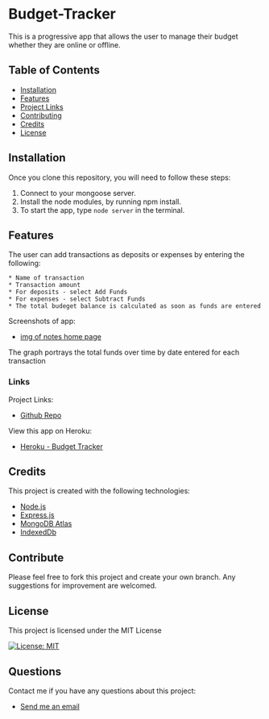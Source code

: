 # Budget-Tracker
This is a progressive app that allows the user to manage their budget whether they are online or offline.

## Table of Contents
  - [Installation](#installation)
  - [Features](#features)
  - [Project Links](#links)
  - [Contributing](#contributing)
  - [Credits](#credits)
  - [License](#license)

  ## Installation
  Once you clone this repository, you will need to follow these steps:
  1. Connect to your mongoose server. 
  2. Install the node modules, by running npm install.
  3. To start the app, type `node server` in the terminal.
  
  ## Features
  The user can add transactions as deposits or expenses by entering the following:

    * Name of transaction
    * Transaction amount
    * For deposits - select Add Funds
    * For expenses - select Subtract Funds
    * The total budeget balance is calculated as soon as funds are entered

  Screenshots of app:
  - [img of notes home page](/budget-tracker.png)    

The graph portrays the total funds over time by date entered for each transaction
  ### Links
  Project Links:
  - [Github Repo](https://github.com/larafoster/Budget-Tracker) 

  View this app on Heroku:
  - [Heroku - Budget Tracker](https://budget-tracker-lara.herokuapp.com/)

  ## Credits 
  This project is created with the following technologies:
  - [Node.js](https://nodejs.org/en/) 
  - [Express.js](https://expressjs.com/) 
  - [MongoDB Atlas](https://cloud.mongodb.com/)
  - [IndexedDb](https://developer.mozilla.org/en-US/docs/Web/API/IndexedDB_API/Using_IndexedDB) 


  ## Contribute
   Please feel free to fork this project and create your own branch. Any suggestions for improvement are welcomed.

 ## License
 This project is licensed under the MIT License

 [![License: MIT](https://img.shields.io/badge/License-MIT-yellow.svg)](https://opensource.org/licenses/MIT)  
  
  ## Questions
  Contact me if you have any questions about this project:

  - [Send me an email](mailto:larafoster.dev@gmail.com)
